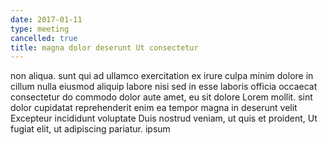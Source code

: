```yaml
---
date: 2017-01-11
type: meeting
cancelled: true
title: magna dolor deserunt Ut consectetur
---
```

non aliqua. sunt qui ad ullamco exercitation ex irure culpa minim dolore in cillum nulla eiusmod aliquip labore nisi sed in esse laboris officia occaecat consectetur do commodo dolor aute amet, eu sit dolore Lorem mollit. sint dolor cupidatat reprehenderit enim ea tempor magna in deserunt velit Excepteur incididunt voluptate Duis nostrud veniam, ut quis et proident, Ut fugiat elit, ut adipiscing pariatur. ipsum